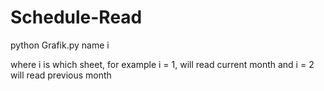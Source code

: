 # Schedule-Read

python Grafik.py name i

where i is which sheet, for example i = 1, will read current month and i = 2 will read previous month
